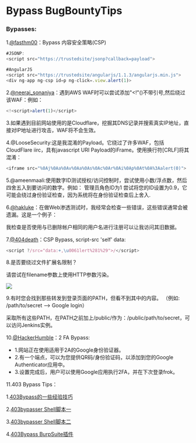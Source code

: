 # Bypass BugBountyTips

### Bypasses:

1.[@fasthm00](https://twitter.com/fasthm00/status/1083371791760818176)：Bypass 内容安全策略(CSP)

```js
#JSONP:
<script src="https://trustedsite/jsonp?callback=payload">

#AngularJS
<script src="https://trustedsite/angularjs/1.1.3/angularjs.min.js">
<div ng-app ng-csp id=p ng-click=.view.alert(1)>
```

2.[@neeraj_sonaniya](https://twitter.com/neeraj_sonaniya/status/1089235277250387969)：遇到AWS WAF时可以尝试添加"<!"()不带引号,然后绕过该WAF：例如：

```js
<!<script>alert(1)</script>
```

3.如果遇到目前网站使用的是Cloudflare，挖掘其DNS记录并搜索真实IP地址，直接对IP地址进行攻击，WAF将不会生效。

4.@LooseSecurity:这是我混淆的Payload。它绕过了许多WAF，包括CloudFlare iirc，具有javascript URI Payload的iFrame。使用换行符[CRLF]将其混淆：

```js
<iframe src="%0Aj%0Aa%0Av%0Aa%0As%0Ac%0Ar%0Ai%0Ap%0At%0A%3Aalert(0)">
```

5.@ameenmaali:使用数字ID测试授权/访问控制时，尝试使用小数/浮点数，然后四舍五入到要访问的数字。例如：
管理员角色ID为1
尝试将您的ID设置为0.9，它可能会绕过身份验证检查，因为系统将在身份验证检查后上舍入.

6.[@hakluke](https://twitter.com/hakluke/status/1183314554874318849)：在做Web渗透测试时，我经常会检查一些错误，这些错误通常会被遗漏。这是一个例子：

我检查是否使用与已删除帐户相同的用户名进行注册可以让我访问其旧数据。

7.[@404death](https://twitter.com/404death/status/1191222237782659072)：CSP Bypass, script-src 'self' data:

```js
<script ?/src="data:+,\u0061lert%281%29">/</script>
```

8.是否要绕过文件扩展名限制？

请尝试在filename参数上使用HTTP参数污染。

![](media/16085395585834/bypass-file-image.png)


9.有时您会找到那些转发到登录页面的PATH，但看不到其中的内容。 （例如: /path/to/secret --> Google login）

采取所有这些PATH，在PATH之前加上/public/作为：/public/path/to/secret，可以访问Jenkins实例。

10.[@HackerHumble](https://twitter.com/HackerHumble/status/1274259490322313219)：2 FA Bypass:

* 1.网站正在使用适用于2A的Google身份验证器。
* 2.有一个端点，可以为您提供QR码/身份验证码，以添加到您的Google Authenticator应用中。
* 3.设置完成后，用户可以使用Google应用执行2FA，并在下次登录frok。

11.403 Bypass Tips：

1.[403Bypass的一些经验技巧](https://github.com/KathanP19/HowToHunt/blob/master/Status_Code_Bypass/403Bypass.md)

2.[403bypasser Shell脚本一](https://github.com/yunemse48/403bypasser)

3.[403bypasser Shell脚本二](https://github.com/iamj0ker/bypass-403)

4.[403Bypass BurpSuite插件](https://github.com/sting8k/BurpSuite_403Bypasser)


